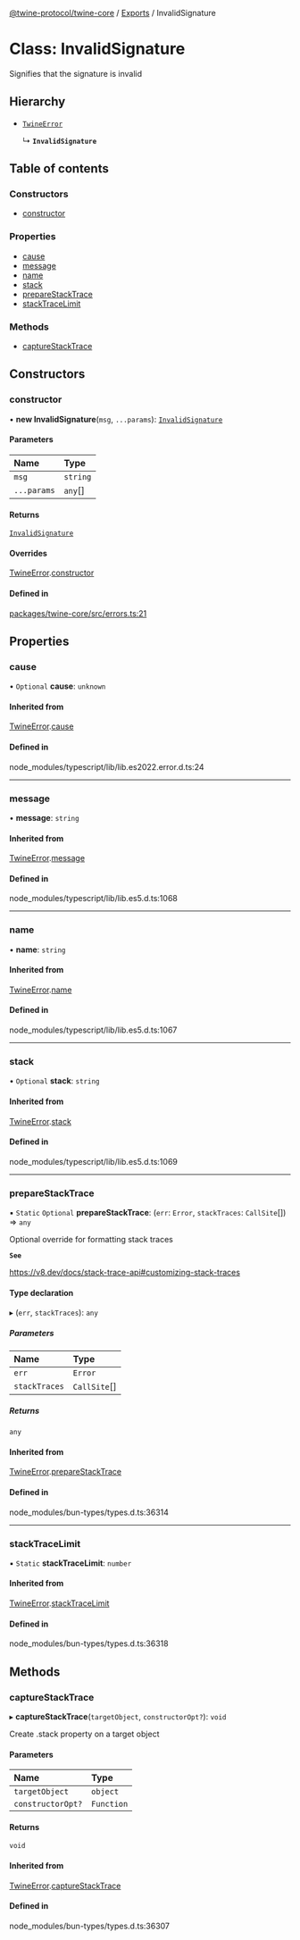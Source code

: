 [@twine-protocol/twine-core](../README.md) / [Exports](../modules.md) / InvalidSignature

# Class: InvalidSignature

Signifies that the signature is invalid

## Hierarchy

- [`TwineError`](TwineError.md)

  ↳ **`InvalidSignature`**

## Table of contents

### Constructors

- [constructor](InvalidSignature.md#constructor)

### Properties

- [cause](InvalidSignature.md#cause)
- [message](InvalidSignature.md#message)
- [name](InvalidSignature.md#name)
- [stack](InvalidSignature.md#stack)
- [prepareStackTrace](InvalidSignature.md#preparestacktrace)
- [stackTraceLimit](InvalidSignature.md#stacktracelimit)

### Methods

- [captureStackTrace](InvalidSignature.md#capturestacktrace)

## Constructors

### constructor

• **new InvalidSignature**(`msg`, `...params`): [`InvalidSignature`](InvalidSignature.md)

#### Parameters

| Name | Type |
| :------ | :------ |
| `msg` | `string` |
| `...params` | `any`[] |

#### Returns

[`InvalidSignature`](InvalidSignature.md)

#### Overrides

[TwineError](TwineError.md).[constructor](TwineError.md#constructor)

#### Defined in

[packages/twine-core/src/errors.ts:21](https://github.com/twine-protocol/twine-js/blob/1ea91a0/packages/twine-core/src/errors.ts#L21)

## Properties

### cause

• `Optional` **cause**: `unknown`

#### Inherited from

[TwineError](TwineError.md).[cause](TwineError.md#cause)

#### Defined in

node_modules/typescript/lib/lib.es2022.error.d.ts:24

___

### message

• **message**: `string`

#### Inherited from

[TwineError](TwineError.md).[message](TwineError.md#message)

#### Defined in

node_modules/typescript/lib/lib.es5.d.ts:1068

___

### name

• **name**: `string`

#### Inherited from

[TwineError](TwineError.md).[name](TwineError.md#name)

#### Defined in

node_modules/typescript/lib/lib.es5.d.ts:1067

___

### stack

• `Optional` **stack**: `string`

#### Inherited from

[TwineError](TwineError.md).[stack](TwineError.md#stack)

#### Defined in

node_modules/typescript/lib/lib.es5.d.ts:1069

___

### prepareStackTrace

▪ `Static` `Optional` **prepareStackTrace**: (`err`: `Error`, `stackTraces`: `CallSite`[]) => `any`

Optional override for formatting stack traces

**`See`**

https://v8.dev/docs/stack-trace-api#customizing-stack-traces

#### Type declaration

▸ (`err`, `stackTraces`): `any`

##### Parameters

| Name | Type |
| :------ | :------ |
| `err` | `Error` |
| `stackTraces` | `CallSite`[] |

##### Returns

`any`

#### Inherited from

[TwineError](TwineError.md).[prepareStackTrace](TwineError.md#preparestacktrace)

#### Defined in

node_modules/bun-types/types.d.ts:36314

___

### stackTraceLimit

▪ `Static` **stackTraceLimit**: `number`

#### Inherited from

[TwineError](TwineError.md).[stackTraceLimit](TwineError.md#stacktracelimit)

#### Defined in

node_modules/bun-types/types.d.ts:36318

## Methods

### captureStackTrace

▸ **captureStackTrace**(`targetObject`, `constructorOpt?`): `void`

Create .stack property on a target object

#### Parameters

| Name | Type |
| :------ | :------ |
| `targetObject` | `object` |
| `constructorOpt?` | `Function` |

#### Returns

`void`

#### Inherited from

[TwineError](TwineError.md).[captureStackTrace](TwineError.md#capturestacktrace)

#### Defined in

node_modules/bun-types/types.d.ts:36307
